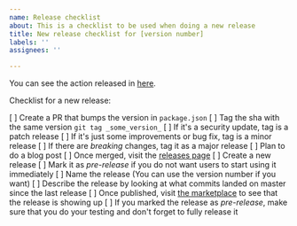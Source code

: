```yaml
---
name: Release checklist
about: This is a checklist to be used when doing a new release
title: New release checklist for [version number]
labels: ''
assignees: ''

---
```


You can see the action released in [here](https://github.com/marketplace/actions/sentry-release).

Checklist for a new release:

[ ] Create a PR that bumps the version in `package.json`
    [ ] Tag the sha with the same version `git tag _some_version_`
    [ ] If it's a security update, tag is a patch release
    [ ] If it's just some improvements or bug fix, tag is a minor release
    [ ] If there are _breaking_ changes, tag it as a major release
        [ ] Plan to do a blog post
[ ] Once merged, visit the [releases page](https://github.com/getsentry/action-release/releases)
    [ ] Create a new release
    [ ] Mark it as _pre-release_ if you do not want users to start using it immediately
    [ ] Name the release (You can use the version number if you want)
    [ ] Describe the release by looking at what commits landed on master since the last release
[ ] Once published, visit [the marketplace](https://github.com/marketplace/actions/sentry-release) to see that the release is showing up
[ ] If you marked the release as _pre-release_, make sure that you do your testing and don't forget to fully release it

